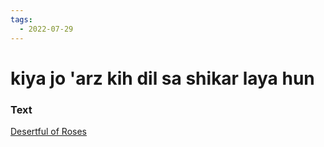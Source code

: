 ```yaml
---
tags:
  - 2022-07-29
---
```

# kiya jo 'arz kih dil sa shikar laya hun

### Text
[Desertful of Roses](http://www.columbia.edu/itc/mealac/pritchett/00garden/03c/0313/index_0313.html)

